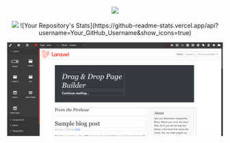 <p align="center"><img src="./laravel-grapes-logo.png" width="300"></p>
<p align="center">
<img src="https://img.shields.io/packagist/v/mnapoli/PHP-DI.svg">
![Your Repository's Stats](https://github-readme-stats.vercel.app/api?username=Your_GitHub_Username&show_icons=true)
</p>
<p align="left"><img src="./screenshots/screenshot_01.png"></p>
